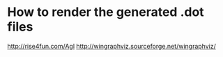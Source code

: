 # How to render the generated .dot files #

http://rise4fun.com/Agl
http://wingraphviz.sourceforge.net/wingraphviz/